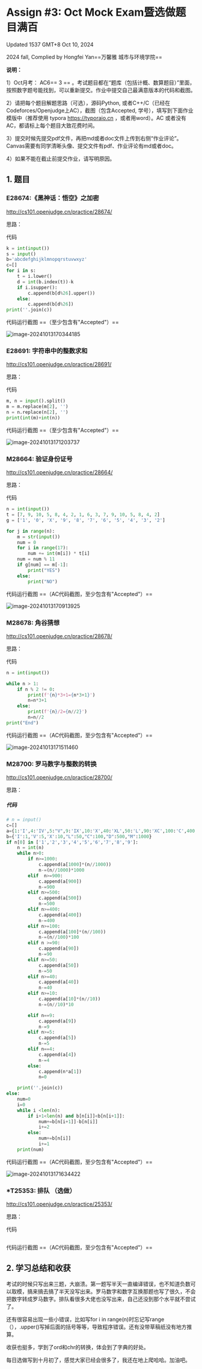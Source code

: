 # Assign #3: Oct Mock Exam暨选做题目满百

Updated 1537 GMT+8 Oct 10, 2024

2024 fall, Complied by Hongfei Yan==万馨雅 城市与环境学院==



**说明：**

1）Oct⽉考： AC6== 3 == 。考试题⽬都在“题库（包括计概、数算题目）”⾥⾯，按照数字题号能找到，可以重新提交。作业中提交⾃⼰最满意版本的代码和截图。

2）请把每个题目解题思路（可选），源码Python, 或者C++/C（已经在Codeforces/Openjudge上AC），截图（包含Accepted, 学号），填写到下面作业模版中（推荐使用 typora https://typoraio.cn ，或者用word）。AC 或者没有AC，都请标上每个题目大致花费时间。

3）提交时候先提交pdf文件，再把md或者doc文件上传到右侧“作业评论”。Canvas需要有同学清晰头像、提交文件有pdf、作业评论有md或者doc。

4）如果不能在截止前提交作业，请写明原因。



## 1. 题目

### E28674:《黑神话：悟空》之加密

http://cs101.openjudge.cn/practice/28674/



思路：



代码

```python
k = int(input())
s = input()
b='abcdefghijklmnopqrstuvwxyz'
c=[]
for i in s:
    t = i.lower()
    d = int(b.index(t))-k
    if i.isupper():
        c.append(b[d%26].upper())
    else:
        c.append(b[d%26])
print(''.join(c))

```



代码运行截图 ==（至少包含有"Accepted"）==

![image-20241013170344185](C:\Users\kivvii\AppData\Roaming\Typora\typora-user-images\image-20241013170344185.png)



### E28691: 字符串中的整数求和

http://cs101.openjudge.cn/practice/28691/



思路：



代码

```python
m, n = input().split()
m = m.replace(m[2], '')
n = n.replace(n[2], '')
print(int(m)+int(n))

```



代码运行截图 ==（至少包含有"Accepted"）==



![image-20241013171203737](C:\Users\kivvii\AppData\Roaming\Typora\typora-user-images\image-20241013171203737.png)

### M28664: 验证身份证号

http://cs101.openjudge.cn/practice/28664/



思路：



代码

```python
n = int(input())
t = [7, 9, 10, 5, 8, 4, 2, 1, 6, 3, 7, 9, 10, 5, 8, 4, 2]
g = ['1', '0', 'X', '9', '8', '7', '6', '5', '4', '3', '2']

for j in range(n):
    m = str(input())
    num = 0
    for i in range(17):
        num += int(m[i]) * t[i]
    num = num % 11
    if g[num] == m[-1]:
        print("YES")
    else:
        print("NO")

```



代码运行截图 ==（AC代码截图，至少包含有"Accepted"）==

![image-20241013170913925](C:\Users\kivvii\AppData\Roaming\Typora\typora-user-images\image-20241013170913925.png)



### M28678: 角谷猜想

http://cs101.openjudge.cn/practice/28678/



思路：



代码

```python
n = int(input())

while n > 1:
    if n % 2 != 0:
        print(f'{n}*3+1={n*3+1}')
        n=n*3+1
    else:
        print(f'{n}/2={n//2}')
        n=n//2
print("End")

```



代码运行截图 ==（AC代码截图，至少包含有"Accepted"）==

![image-20241013171511460](C:\Users\kivvii\AppData\Roaming\Typora\typora-user-images\image-20241013171511460.png)



### M28700: 罗马数字与整数的转换

http://cs101.openjudge.cn/practice/28700/



思路：



##### 代码

```python
# n = input()
c=[]
a={1:'I',4:'IV',5:"V",9:'IX',10:'X',40:'XL',50:'L',90:'XC',100:'C',400:'CD',500:'D',900:'CM',1000:'M'}
b={'I':1,'V':5,'X':10,"L":50,"C":100,"D":500,"M":1000}
if n[0] in ['1','2','3','4','5','6','7','8','9']:
    n = int(n)
    while n>0:
        if n>=1000:
            c.append(a[1000]*(n//1000))
            n-=(n//1000)*1000
        elif  n>=900:
            c.append(a[900])
            n-=900
        elif n>=500:
            c.append(a[500])
            n-=500
        elif n>=400:
            c.append(a[400])
            n-=400
        elif n>=100:
            c.append(a[100]*(n//100))
            n-=(n//100)*100
        elif n >=90:
            c.append(a[90])
            n-=90
        elif n>=50:
            c.append(a[50])
            n-=50
        elif n>=40:
            c.append(a[40])
            n-=40
        elif n>=10:
            c.append(a[10]*(n//10))
            n-=(n//10)*10

        elif n==9:
            c.append(a[9])
            n-=9
        elif n>=5:
            c.append(a[5])
            n-=5
        elif n==4:
            c.append(a[4])
            n-=4
        else:
            c.append(n*a[1])
            n=0

    print(''.join(c))
else:
    num=0
    i=0
    while i <len(n):
        if i+1<len(n) and b[n[i]]<b[n[i+1]]:
            num+=b[n[i+1]]-b[n[i]]
            i+=2
        else:
            num+=b[n[i]]
            i+=1
    print(num)

```



代码运行截图 ==（AC代码截图，至少包含有"Accepted"）==

![image-20241013171634422](C:\Users\kivvii\AppData\Roaming\Typora\typora-user-images\image-20241013171634422.png)



### *T25353: 排队 （选做）

http://cs101.openjudge.cn/practice/25353/



思路：



代码

```python


```



代码运行截图 ==（AC代码截图，至少包含有"Accepted"）==





## 2. 学习总结和收获

考试的时候只写出来三题，大崩溃。第一题写半天一直编译错误，也不知道负数可以取模，搞来搞去搞了半天没写出来。罗马数字和数字互换那题也写了很久，不会把数字转成罗马数字。排队看很多大佬也没写出来，自己还没到那个水平就不尝试了。

还有很容易出现一些小错误，比如写for i in range(n)时忘记写range（），.upper()写掉后面的括号等等，导致程序错误。还有没带草稿纸没有地方推算。

收获也挺多，学到了ord和chr的转换，体会到了字典的好处。

每日选做写到十月初了，感觉大家已经会很多了，我还在地上爬哈哈。加油吧。











